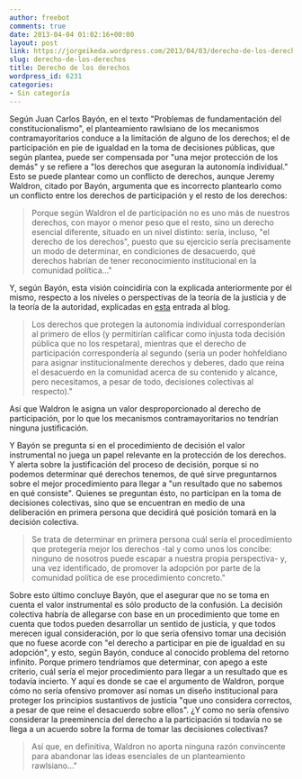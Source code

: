 ```yaml
---
author: freebot
comments: true
date: 2013-04-04 01:02:16+00:00
layout: post
link: https://jorgeikeda.wordpress.com/2013/04/03/derecho-de-los-derechos/
slug: derecho-de-los-derechos
title: Derecho de los derechos
wordpress_id: 6231
categories:
- Sin categoría
---
```


Según Juan Carlos Bayón, en el texto "Problemas de fundamentación del constitucionalismo", el planteamiento rawlsiano de los mecanismos contramayoritarios conduce a la limitación de alguno de los derechos; el de participación en pie de igualdad en la toma de decisiones públicas, que según plantea, puede ser compensada por "una mejor protección de los demás" y se refiere a "los derechos que aseguran la autonomía individual." Esto se puede plantear como un conflicto de derechos, aunque Jeremy Waldron, citado por Bayón, argumenta que es incorrecto plantearlo como un conflicto entre los derechos de participación y el resto de los derechos:


<blockquote>Porque según Waldron el de participación no es uno más de nuestros derechos, con mayor o menor peso que el resto, sino un derecho esencial diferente, situado en un nivel distinto: sería, incluso, "el derecho de los derechos", puesto que su ejercicio sería precisamente un modo de determinar, en condiciones de desacuerdo, qué derechos habrían de tener reconocimiento institucional en la comunidad política..."</blockquote>


Y, según Bayón, esta visión coincidiría con la explicada anteriormente por él mismo, respecto a los niveles o perspectivas de la teoría de la justicia y de la teoría de la autoridad, explicadas en [esta](http://www.jorgeikeda.com/wordpress/?p=4637) entrada al blog. 




<blockquote>Los derechos que protegen la autonomía individual corresponderían al primero de ellos (y permitirían calificar como injusta toda decisión pública que no los respetara), mientras que el derecho de participación correspondería al segundo (sería un poder hohfeldiano para asignar institucionalmente derechos y deberes, dado que reina el desacuerdo en la comunidad acerca de su contenido y alcance,  pero necesitamos, a pesar de todo, decisiones colectivas al respecto)."</blockquote>



Así que Waldron le asigna un valor desproporcionado al derecho de participación, por lo que los mecanismos contramayoritarios no tendrían ninguna justificación. 

Y Bayón se pregunta si en el procedimiento de decisión el valor instrumental no juega un papel relevante en la protección de los derechos. Y alerta sobre la justificación del proceso de decisión, porque si no podemos determinar qué derechos tenemos, de qué sirve preguntarnos sobre el mejor procedimiento para llegar a "un resultado que no sabemos en qué consiste".
Quienes se preguntan ésto, no participan en la toma de decisiones colectivas, sino que se encuentran en medio de una deliberación en primera persona que decidirá qué posición tomará en la decisión colectiva. 




<blockquote>Se trata de determinar en primera persona cuál sería el procedimiento que protegería mejor los derechos -tal y como unos los concibe: ninguno de nosotros puede escapar a nuestra propia perspectiva- y, una vez identificado, de promover la adopción por parte de la comunidad política de ese procedimiento concreto."</blockquote>



Sobre esto último concluye Bayón, que el asegurar que no se toma en cuenta el valor instrumental es sólo producto de la confusión. La decisión colectiva habría de allegarse con base en un procedimiento que tome en cuenta que todos pueden desarrollar un sentido de justicia, y que todos merecen igual consideración, por lo que sería ofensivo tomar una decisión que no fuese acorde con "el derecho a participar en pie de igualdad en su adopción", y esto, según Bayón, conduce al conocido problema del retorno infinito. Porque primero tendríamos que determinar, con apego a este criterio, cuál sería el mejor procedimiento para llegar a un resultado que es todavía incierto. Y aquí es donde se cae el argumento de Waldron, porque cómo no sería ofensivo promover así nomas un diseño institucional para proteger los principios sustantivos de justicia "que uno considera correctos, a pesar de que reine el desacuerdo sobre ellos". ¿Y como no sería ofensivo considerar la preeminencia del derecho a la participación si todavía no se llega a un acuerdo sobre la forma de tomar las decisiones colectivas? 




<blockquote>Así que, en definitiva, Waldron no aporta ninguna razón convincente para abandonar las ideas esenciales de un planteamiento rawlsiano..."</blockquote>




